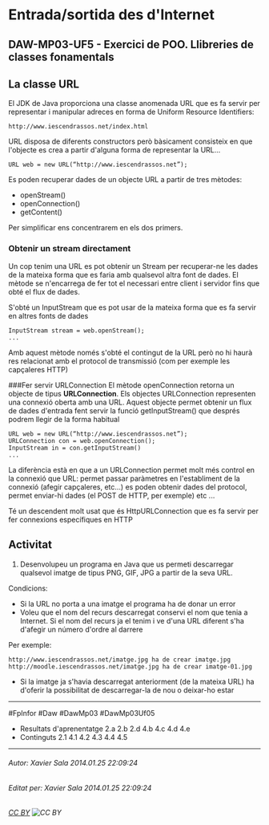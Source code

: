 # Entrada/sortida des d'Internet
## DAW-MP03-UF5 - Exercici de POO. Llibreries de classes fonamentals
La classe URL
----------------------
El JDK de Java proporciona una classe anomenada URL que es fa servir per representar  i manipular adreces en forma de Uniform Resource Identifiers: 

    http://www.iescendrassos.net/index.html

URL disposa de diferents constructors però bàsicament consisteix en que l'objecte es crea a partir d'alguna forma de representar la URL...

    URL web = new URL(“http://www.iescendrassos.net”);

Es poden recuperar dades de un objecte URL a partir de tres mètodes:

* openStream()
* openConnection()
* getContent()

Per simplificar ens concentrarem en els dos primers.

### Obtenir un stream directament
Un cop tenim una URL es pot obtenir un Stream per recuperar-ne les dades de la mateixa forma que es faria amb qualsevol altra font de dades. El mètode se n'encarrega de fer tot el necessari entre client i servidor fins que obté el flux de dades.

S'obté un InputStream que es pot usar de la mateixa forma que es fa servir en altres fonts de dades

    InputStream stream = web.openStream();
    ...

Amb aquest mètode només s'obté el contingut de la URL però no hi haurà res relacionat amb el protocol de transmissió (com per exemple les capçaleres HTTP)

###Fer servir URLConnection
El mètode openConnection retorna un objecte de tipus **URLConnection**. Els objectes URLConnection representen una connexió oberta amb una URL. Aquest objecte permet obtenir un flux de dades d'entrada fent servir la funció getInputStream() que després podrem llegir de la forma habitual

    URL web = new URL(“http://www.iescendrassos.net”);
    URLConnection con = web.openConnection();
    InputStream in = con.getInputStream()
    ...

La diferència està en que a un URLConnection permet molt més control en la connexió que URL: permet passar paràmetres en l'establiment de la connexió (afegir capçaleres, etc...) es poden obtenir dades del protocol, permet enviar-hi dades (el POST de HTTP, per exemple) etc ...

Té un descendent molt usat que és HttpURLConnection que es fa servir per fer connexions específiques en HTTP

Activitat
-----------------

1. Desenvolupeu un programa en Java que us permeti descarregar qualsevol imatge de tipus PNG, GIF, JPG a partir de la seva URL. 

Condicions: 

* Si la URL no porta a una imatge el programa ha de donar un error
* Voleu que el nom del recurs descarregat conservi el nom que tenia a Internet. Si el nom del recurs ja el tenim i ve d'una URL diferent s'ha d'afegir un número d'ordre al darrere

Per exemple:

    http://www.iescendrassos.net/imatge.jpg ha de crear imatge.jpg
    http://moodle.iescendrassos.net/imatge.jpg ha de crear imatge-01.jpg

* Si la imatge ja s'havia descarregat anteriorment (de la mateixa URL) ha d'oferir la possibilitat de descarregar-la de nou o deixar-ho estar


---

#FpInfor #Daw #DawMp03 #DawMp03Uf05

* Resultats d'aprenentatge 2.a 2.b 2.d 4.b 4.c 4.d 4.e
* Continguts 2.1 4.1 4.2 4.3 4.4 4.5
---

###### Autor: Xavier Sala 2014.01.25 22:09:24
###### Editat per: Xavier Sala 2014.01.25 22:09:24
###### [CC BY](https://creativecommons.org/licenses/by/4.0/) ![CC BY](https://licensebuttons.net/l/by/3.0/80x15.png)
